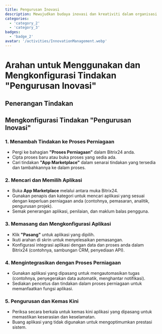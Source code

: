 ```yaml
---
title: Pengurusan Inovasi
description: Mewujudkan budaya inovasi dan kreativiti dalam organisasi anda.
categories: 
  - 'category_2'
  - 'category_3'
badges:
  - 'badge_2'
avatar: '/activities/InnovationManagement.webp'
---
```

# Arahan untuk Menggunakan dan Mengkonfigurasi Tindakan "Pengurusan Inovasi"

## Penerangan Tindakan

## **Mengkonfigurasi Tindakan "Pengurusan Inovasi"**

### 1. Menambah Tindakan ke Proses Perniagaan
- Pergi ke bahagian **"Proses Perniagaan"** dalam Bitrix24 anda.
- Cipta proses baru atau buka proses yang sedia ada.
- Cari tindakan **"App Marketplace"** dalam senarai tindakan yang tersedia dan tambahkannya ke dalam proses.

### 2. Mencari dan Memilih Aplikasi
- Buka **App Marketplace** melalui antara muka Bitrix24.
- Gunakan penapis dan kategori untuk mencari aplikasi yang sesuai dengan keperluan perniagaan anda (contohnya, pemasaran, analitik, pengurusan projek).
- Semak penerangan aplikasi, penilaian, dan maklum balas pengguna.

### 3. Memasang dan Mengkonfigurasi Aplikasi
- Klik **"Pasang"** untuk aplikasi yang dipilih.
- Ikuti arahan di skrin untuk menyelesaikan pemasangan.
- Konfigurasi integrasi aplikasi dengan data dan proses anda dalam Bitrix24 (contohnya, sambungan CRM, penyediaan API).

### 4. Mengintegrasikan dengan Proses Perniagaan
- Gunakan aplikasi yang dipasang untuk mengautomasikan tugas (contohnya, penyegerakan data automatik, menghantar notifikasi).
- Sediakan pencetus dan tindakan dalam proses perniagaan untuk memanfaatkan fungsi aplikasi.

### 5. Pengurusan dan Kemas Kini
- Periksa secara berkala untuk kemas kini aplikasi yang dipasang untuk memastikan keserasian dan keselamatan.
- Buang aplikasi yang tidak digunakan untuk mengoptimumkan prestasi sistem.